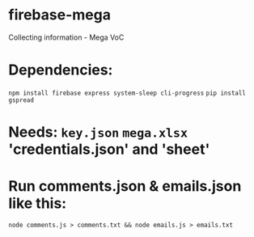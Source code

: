 # firebase-mega
Collecting information - Mega VoC


# Dependencies: 
`npm install firebase express system-sleep cli-progress`
`pip install gspread`
# Needs: `key.json` `mega.xlsx` 'credentials.json' and 'sheet'

# Run comments.json & emails.json like this:

`node comments.js > comments.txt && node emails.js > emails.txt`
